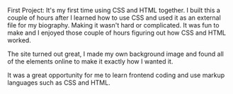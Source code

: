 First Project: It's my first time using CSS and HTML together. I built this a couple of hours after I learned how to use CSS and used it as an external file for my biography. Making it wasn't hard or complicated. It was fun to make and I enjoyed those couple of hours figuring out how CSS and HTML worked.

The site turned out great, I made my own background image and found all of the elements online to make it exactly how I wanted it.

It was a great opportunity for me to learn frontend coding and use markup languages such as CSS and HTML.
